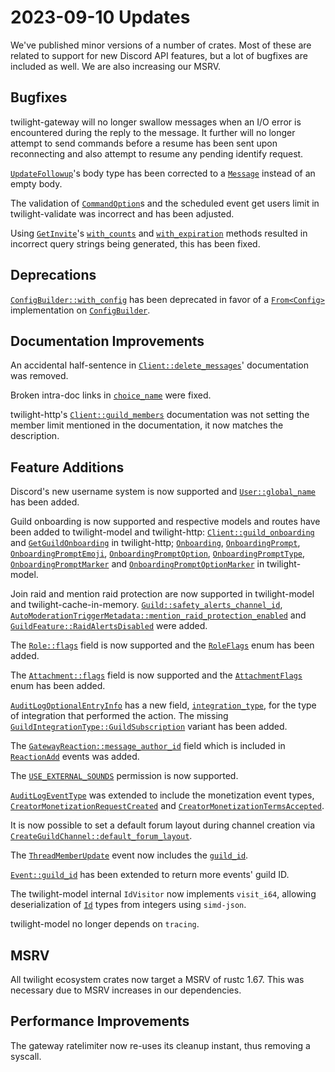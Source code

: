 # 2023-09-10 Updates

We've published minor versions of a number of crates. Most of these are related
to support for new Discord API features, but a lot of bugfixes are included as
well. We are also increasing our MSRV.

## Bugfixes

twilight-gateway will no longer swallow messages when an I/O error is encountered
during the reply to the message. It further will no longer attempt to send
commands before a resume has been sent upon reconnecting and also attempt to
resume any pending identify request.

[`UpdateFollowup`]'s body type has been corrected to a [`Message`] instead of an
empty body.

The validation of [`CommandOption`]s and the scheduled event get users limit in
twilight-validate was incorrect and has been adjusted.

Using [`GetInvite`]'s [`with_counts`] and [`with_expiration`] methods resulted in
incorrect query strings being generated, this has been fixed.

## Deprecations

[`ConfigBuilder::with_config`] has been deprecated in favor of a [`From<Config>`]
implementation on [`ConfigBuilder`].

## Documentation Improvements

An accidental half-sentence in [`Client::delete_messages`]' documentation was
removed.

Broken intra-doc links in [`choice_name`] were fixed.

twilight-http's [`Client::guild_members`] documentation was not setting the member
limit mentioned in the documentation, it now matches the description.

## Feature Additions

Discord's new username system is now supported and [`User::global_name`] has
been added.

Guild onboarding is now supported and respective models and routes have been
added to twilight-model and twilight-http: [`Client::guild_onboarding`] and
[`GetGuildOnboarding`] in twilight-http; [`Onboarding`], [`OnboardingPrompt`],
[`OnboardingPromptEmoji`], [`OnboardingPromptOption`], [`OnboardingPromptType`],
[`OnboardingPromptMarker`] and [`OnboardingPromptOptionMarker`] in twilight-model.

Join raid and mention raid protection are now supported in twilight-model and
twilight-cache-in-memory. [`Guild::safety_alerts_channel_id`],
[`AutoModerationTriggerMetadata::mention_raid_protection_enabled`] and
[`GuildFeature::RaidAlertsDisabled`] were added.

The [`Role::flags`] field is now supported and the [`RoleFlags`] enum has
been added.

The [`Attachment::flags`] field is now supported and the [`AttachmentFlags`]
enum has been added.

[`AuditLogOptionalEntryInfo`] has a new field, [`integration_type`], for the type
of integration that performed the action. The missing
[`GuildIntegrationType::GuildSubscription`] variant has been added.

The [`GatewayReaction::message_author_id`] field which is included in
[`ReactionAdd`] events was added.

The [`USE_EXTERNAL_SOUNDS`] permission is now supported.

[`AuditLogEventType`] was extended to include the monetization event types,
[`CreatorMonetizationRequestCreated`] and [`CreatorMonetizationTermsAccepted`].

It is now possible to set a default forum layout during channel creation via
[`CreateGuildChannel::default_forum_layout`].

The [`ThreadMemberUpdate`] event now includes the [`guild_id`].

[`Event::guild_id`] has been extended to return more events' guild ID.

The twilight-model internal `IdVisitor` now implements `visit_i64`, allowing
deserialization of [`Id`] types from integers using `simd-json`.

twilight-model no longer depends on `tracing`.

## MSRV

All twilight ecosystem crates now target a MSRV of rustc 1.67. This was necessary
due to MSRV increases in our dependencies.

## Performance Improvements

The gateway ratelimiter now re-uses its cleanup instant, thus removing a syscall.

[`Attachment::flags`]: https://docs.rs/twilight-model/0.15.4/twilight_model/channel/struct.Attachment.html#structfield.flags
[`AttachmentFlags`]: https://docs.rs/twilight-model/0.15.4/twilight_model/channel/struct.AttachmentFlags.html
[`AuditLogEventType`]: https://docs.rs/twilight-model/0.15.4/twilight_model/guild/audit_log/enum.AuditLogEventType.html
[`AuditLogOptionalEntryInfo`]: https://docs.rs/twilight-model/0.15.4/twilight_model/guild/audit_log/struct.AuditLogOptionalEntryInfo.html
[`AutoModerationTriggerMetadata::mention_raid_protection_enabled`]: https://docs.rs/twilight-model/0.15.4/twilight_model/guild/auto_moderation/struct.AutoModerationTriggerMetadata.html#structfield.mention_raid_protection_enabled
[`Client::delete_messages`]: https://docs.rs/twilight-http/0.15.4/twilight_http/client/struct.Client.html#method.delete_messages
[`Client::guild_members`]: https://docs.rs/twilight-http/0.15.4/twilight_http/client/struct.Client.html#method.guild_members
[`Client::guild_onboarding`]: https://docs.rs/twilight-http/0.15.4/twilight_http/client/struct.Client.html#method.guild_onboarding
[`CommandOption`]: https://docs.rs/twilight-model/0.15.4/twilight_model/application/command/struct.CommandOption.html
[`ConfigBuilder::with_config`]: https://docs.rs/twilight-gateway/0.15.4/twilight_gateway/struct.ConfigBuilder.html#method.with_config
[`ConfigBuilder`]: https://docs.rs/twilight-gateway/0.15.4/twilight_gateway/struct.ConfigBuilder.html
[`CreateGuildChannel::default_forum_layout`]: https://docs.rs/twilight-http/0.15.4/twilight_http/request/guild/struct.CreateGuildChannel.html#method.default_forum_layout
[`CreatorMonetizationRequestCreated`]: https://docs.rs/twilight-model/0.15.4/twilight_model/guild/audit_log/enum.AuditLogEventType.html#variant.CreatorMonetizationRequestCreated
[`CreatorMonetizationTermsAccepted`]: https://docs.rs/twilight-model/0.15.4/twilight_model/guild/audit_log/enum.AuditLogEventType.html#variant.CreatorMonetizationTermsAccepted
[`Event::guild_id`]: https://docs.rs/twilight-model/0.15.4/twilight_model/gateway/event/enum.Event.html#method.guild_id
[`From<Config>`]: https://docs.rs/twilight-gateway/0.15.4/twilight_gateway/struct.ConfigBuilder.html#impl-From%3CConfig%3E-for-ConfigBuilder
[`GatewayReaction::message_author_id`]: https://docs.rs/twilight-model/0.15.4/twilight_model/gateway/struct.GatewayReaction.html#structfield.message_author_id
[`GetGuildOnboarding`]: https://docs.rs/twilight-http/0.15.4/twilight_http/request/guild/struct.GetGuildOnboarding.html
[`GetInvite`]: https://docs.rs/twilight-http/0.15.4/twilight_http/request/channel/invite/struct.GetInvite.html
[`Guild::safety_alerts_channel_id`]: https://docs.rs/twilight-model/0.15.4/twilight_model/guild/struct.Guild.html#structfield.safety_alerts_channel_id
[`GuildFeature::RaidAlertsDisabled`]: https://docs.rs/twilight-model/0.15.4/twilight_model/guild/enum.GuildFeature.html#variant.RaidAlertsDisabled
[`GuildIntegrationType::GuildSubscription`]: https://docs.rs/twilight-model/0.15.4/twilight_model/guild/enum.GuildIntegrationType.html#variant.GuildSubscription
[`Id`]: https://docs.rs/twilight-model/0.15.4/twilight_model/id/struct.Id.html
[`Message`]: https://docs.rs/twilight-model/0.15.4/twilight_model/channel/message/struct.Message.html
[`OnboardingPromptEmoji`]: https://docs.rs/twilight-model/0.15.4/twilight_model/guild/onboarding/struct.OnboardingPromptEmoji.html
[`OnboardingPromptMarker`]: https://docs.rs/twilight-model/0.15.4/twilight_model/id/marker/struct.OnboardingPromptMarker.html
[`OnboardingPromptOptionMarker`]: https://docs.rs/twilight-model/0.15.4/twilight_model/id/marker/struct.OnboardingPromptOptionMarker.html
[`OnboardingPromptOption`]: https://docs.rs/twilight-model/0.15.4/twilight_model/guild/onboarding/struct.OnboardingPromptOption.html
[`OnboardingPromptType`]: https://docs.rs/twilight-model/0.15.4/twilight_model/guild/onboarding/enum.OnboardingPromptType.html
[`OnboardingPrompt`]: https://docs.rs/twilight-model/0.15.4/twilight_model/guild/onboarding/struct.OnboardingPrompt.html
[`Onboarding`]: https://docs.rs/twilight-model/0.15.4/twilight_model/guild/onboarding/struct.Onboarding.html
[`ReactionAdd`]: https://docs.rs/twilight-model/0.15.4/twilight_model/gateway/payload/incoming/struct.ReactionAdd.html
[`Role::flags`]: https://docs.rs/twilight-model/0.15.4/twilight_model/guild/struct.Role.html#structfield.flags
[`RoleFlags`]: https://docs.rs/twilight-model/0.15.4/twilight_model/guild/struct.RoleFlags.html
[`ThreadMemberUpdate`]: https://docs.rs/twilight-model/0.15.4/twilight_model/gateway/payload/incoming/struct.ThreadMemberUpdate.html
[`USE_EXTERNAL_SOUNDS`]: https://docs.rs/twilight-model/0.15.4/twilight_model/guild/struct.Permissions.html#associatedconstant.USE_EXTERNAL_SOUNDS
[`UpdateFollowup`]: https://docs.rs/twilight-http/0.15.4/twilight_http/request/application/interaction/struct.UpdateFollowup.html
[`User::global_name`]: https://docs.rs/twilight-model/0.15.4/twilight_model/user/struct.User.html#structfield.global_name
[`choice_name`]: https://docs.rs/twilight-validate/0.15.3/twilight_validate/command/fn.choice_name.html
[`guild_id`]: https://docs.rs/twilight-model/0.15.4/twilight_model/gateway/payload/incoming/struct.ThreadMemberUpdate.html#structfield.guild_id
[`integration_type`]: https://docs.rs/twilight-model/0.15.4/twilight_model/guild/audit_log/struct.AuditLogOptionalEntryInfo.html#structfield.integration_type
[`with_counts`]: https://docs.rs/twilight-http/0.15.4/twilight_http/request/channel/invite/struct.GetInvite.html#method.with_counts
[`with_expiration`]: https://docs.rs/twilight-http/0.15.4/twilight_http/request/channel/invite/struct.GetInvite.html#method.with_expiration
